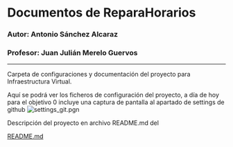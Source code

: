 # Documentos de ReparaHorarios

### Autor: Antonio Sánchez Alcaraz
### Profesor: Juan Julián Merelo Guervos
___

Carpeta de configuraciones y documentación del proyecto para Infraestructura Virtual.

Aquí se podrá ver los ficheros de configuración del proyecto, a día de hoy para el objetivo 0 incluye una captura de pantalla al apartado de settings de github
 ![settings_git.pgn](https://github.com/ChinChainis/Proyecto_Reparahorarios_IV2425/blob/Objetivo-0/docs/settings_git.png)


Descripción del proyecto en archivo README.md del 

[README.md](https://github.com/ChinChainis/Proyecto_Reparahorarios_IV2425/blob/Objetivo-0/README.md)


